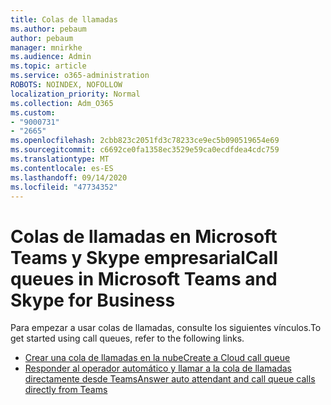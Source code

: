 ```yaml
---
title: Colas de llamadas
ms.author: pebaum
author: pebaum
manager: mnirkhe
ms.audience: Admin
ms.topic: article
ms.service: o365-administration
ROBOTS: NOINDEX, NOFOLLOW
localization_priority: Normal
ms.collection: Adm_O365
ms.custom:
- "9000731"
- "2665"
ms.openlocfilehash: 2cbb823c2051fd3c78233ce9ec5b090519654e69
ms.sourcegitcommit: c6692ce0fa1358ec3529e59ca0ecdfdea4cdc759
ms.translationtype: MT
ms.contentlocale: es-ES
ms.lasthandoff: 09/14/2020
ms.locfileid: "47734352"
---
```

# <a name="call-queues-in-microsoft-teams-and-skype-for-business"></a><span data-ttu-id="ffa85-102">Colas de llamadas en Microsoft Teams y Skype empresarial</span><span class="sxs-lookup"><span data-stu-id="ffa85-102">Call queues in Microsoft Teams and Skype for Business</span></span> 

<span data-ttu-id="ffa85-103">Para empezar a usar colas de llamadas, consulte los siguientes vínculos.</span><span class="sxs-lookup"><span data-stu-id="ffa85-103">To get started using call queues, refer to the following links.</span></span>

- [<span data-ttu-id="ffa85-104">Crear una cola de llamadas en la nube</span><span class="sxs-lookup"><span data-stu-id="ffa85-104">Create a Cloud call queue</span></span>](https://docs.microsoft.com/microsoftteams/create-a-phone-system-call-queue)
- [<span data-ttu-id="ffa85-105">Responder al operador automático y llamar a la cola de llamadas directamente desde Teams</span><span class="sxs-lookup"><span data-stu-id="ffa85-105">Answer auto attendant and call queue calls directly from Teams</span></span>](https://docs.microsoft.com/microsoftteams/answer-auto-attendant-and-call-queue-calls)
